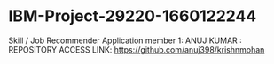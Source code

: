 # IBM-Project-29220-1660122244
Skill / Job Recommender Application
member 1: ANUJ KUMAR : REPOSITORY ACCESS
LINK: https://github.com/anuj398/krishnmohan
